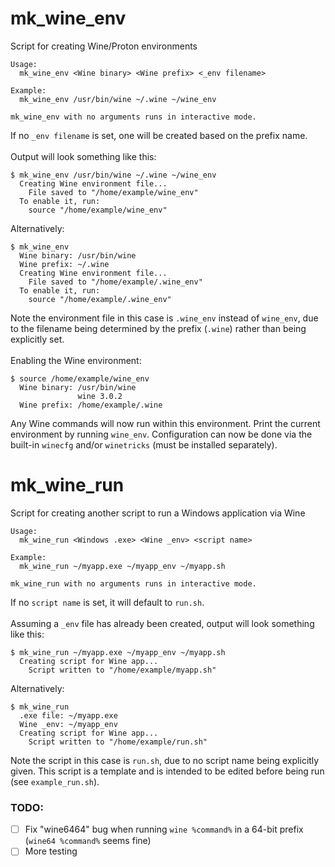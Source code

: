 # mk_wine_env
Script for creating Wine/Proton environments
```
Usage:
  mk_wine_env <Wine binary> <Wine prefix> <_env filename>

Example:
  mk_wine_env /usr/bin/wine ~/.wine ~/wine_env

mk_wine_env with no arguments runs in interactive mode.
```
If no `_env filename` is set, one will be created based on the prefix name.<br><br>
Output will look something like this:
```
$ mk_wine_env /usr/bin/wine ~/.wine ~/wine_env
  Creating Wine environment file...
    File saved to "/home/example/wine_env"
  To enable it, run:
    source "/home/example/wine_env"
```
Alternatively:
```
$ mk_wine_env
  Wine binary: /usr/bin/wine
  Wine prefix: ~/.wine
  Creating Wine environment file...
    File saved to "/home/example/.wine_env"
  To enable it, run:
    source "/home/example/.wine_env"
```
Note the environment file in this case is `.wine_env` instead of `wine_env`, due to the filename being determined by the prefix (`.wine`) rather than being explicitly set.<br><br>
Enabling the Wine environment:
```
$ source /home/example/wine_env
  Wine binary: /usr/bin/wine
               wine 3.0.2
  Wine prefix: /home/example/.wine
```
Any Wine commands will now run within this environment.  Print the current environment by running `wine_env`.  Configuration can now be done via the built-in `winecfg` and/or `winetricks` (must be installed separately).
# mk_wine_run
Script for creating another script to run a Windows application via Wine
```
Usage:
  mk_wine_run <Windows .exe> <Wine _env> <script name>

Example:
  mk_wine_run ~/myapp.exe ~/myapp_env ~/myapp.sh

mk_wine_run with no arguments runs in interactive mode.
```
If no `script name` is set, it will default to `run.sh`.<br><br>
Assuming a `_env` file has already been created, output will look something like this:
```
$ mk_wine_run ~/myapp.exe ~/myapp_env ~/myapp.sh
  Creating script for Wine app...
    Script written to "/home/example/myapp.sh"
```
Alternatively:
```
$ mk_wine_run
  .exe file: ~/myapp.exe
  Wine _env: ~/myapp_env
  Creating script for Wine app...
    Script written to "/home/example/run.sh"
```
Note the script in this case is `run.sh`, due to no script name being explicitly given.  This script is a template and is intended to be edited before being run (see `example_run.sh`).
### TODO:
  - [ ] Fix "wine6464" bug when running `wine %command%` in a 64-bit prefix (`wine64 %command%` seems fine)<br>
  - [ ] More testing